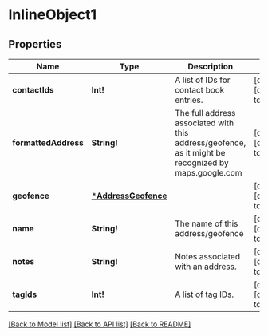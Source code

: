 # InlineObject1

## Properties
Name | Type | Description | Notes
------------ | ------------- | ------------- | -------------
**contactIds** | **Int!** | A list of IDs for contact book entries. | [optional] [default to null]
**formattedAddress** | **String!** | The full address associated with this address/geofence, as it might be recognized by maps.google.com | [optional] [default to null]
**geofence** | [***AddressGeofence**](AddressGeofence.md) |  | [optional] [default to null]
**name** | **String!** | The name of this address/geofence | [optional] [default to null]
**notes** | **String!** | Notes associated with an address. | [optional] [default to null]
**tagIds** | **Int!** | A list of tag IDs. | [optional] [default to null]

[[Back to Model list]](../README.md#documentation-for-models) [[Back to API list]](../README.md#documentation-for-api-endpoints) [[Back to README]](../README.md)


